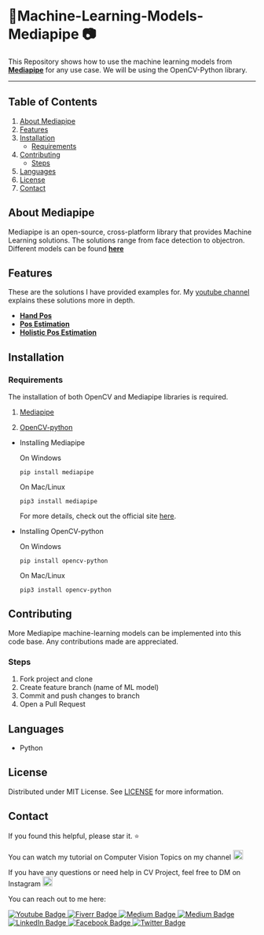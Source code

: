 #  :pushpin:Machine-Learning-Models-Mediapipe :camera:

This Repository shows how to use the machine learning models from [**Mediapipe**](https://google.github.io/mediapipe/) for any use case. We will be using the OpenCV-Python library. 

----
## Table of Contents
1. [About Mediapipe](#about-mediapipe)
2. [Features](#features)
3. [Installation](#installation)
   - [Requirements](#requirements)
4. [Contributing](#contributing)
   - [Steps](#steps)
5. [Languages](#languages)
6. [License](#license)
7. [Contact](#contact)

## About Mediapipe
Mediapipe is an open-source, cross-platform library that provides Machine Learning solutions. The solutions range from face detection to objectron. Different models can be found [**here**](https://google.github.io/mediapipe/solutions/models)

## Features
These are the solutions I have provided examples for. My [youtube channel](https://www.youtube.com/c/aiphile) explains these solutions more in depth. 
- [**Hand Pos**](https://github.com/Asadullah-Dal17/Machine-Learning-Models-Mediapipe-/tree/master/handPos)
- [**Pos Estimation**](https://github.com/Asadullah-Dal17/Machine-Learning-Models-Mediapipe-/tree/master/Pos-Estimation) 
- [**Holistic Pos Estimation**](https://github.com/Asadullah-Dal17/Machine-Learning-Models-Mediapipe-/tree/master/Holistic-Pos) 


## Installation 

### Requirements
The installation of both OpenCV and Mediapipe libraries is required. 

1. [Mediapipe](https://pypi.org/project/mediapipe/)

2. [OpenCV-python](https://pypi.org/project/opencv-python/) 

- Installing Mediapipe 
   
   On Windows 
   
   `pip install mediapipe`
   
   On Mac/Linux
   
   `pip3 install mediapipe`
   
   For more details, check out the official site [here](https://google.github.io/mediapipe/getting_started/python.html).

- Installing OpenCV-python
   
   On Windows

   `pip install opencv-python`

   On Mac/Linux

   `pip3 install opencv-python`

## Contributing 
More Mediapipe machine-learning models can be implemented into this code base. Any contributions made are appreciated.

### Steps
1. Fork project and clone
2. Create feature branch (name of ML model)
3. Commit and push changes to branch
4. Open a Pull Request 

## Languages
- Python

## License 
Distributed under MIT License. See [LICENSE](https://github.com/Asadullah-Dal17/Machine-Learning-Models-Mediapipe-/blob/master/LICENSE) for more information. 

## Contact
If you found this helpful, please star it. :star:

You can watch my tutorial on Computer Vision Topics on my channel <a href="https://www.youtube.com/c/aiphile">  <img alt="AiPhile Youtube" src="https://user-images.githubusercontent.com/66181793/131223988-882d53a0-4882-468f-9bd7-46b46466baae.png"  width="20"> </a>


If you have any questions or need help in CV Project, feel free to DM on Instagram  <a href="https://www.instagram.com/aiphile17/">  <img alt="Instagram" src="https://user-images.githubusercontent.com/66181793/131223931-32d84c10-88b4-4cd6-8eb8-89f06c3b5b51.png"  width="20"> </a>

You can reach out to me here: 
   <div id="badges">

 <!-- Youtube Badge -->
  <a href="https://www.youtube.com/c/aiphile">
    <img src="https://img.shields.io/badge/YouTube-red?style=for-the-badge&logo=youtube&logoColor=white" alt="Youtube Badge"/>
  </a>

<!-- Fiverr Badge -->
   <a href="https://www.fiverr.com/asadullah_ar">
    <img src="https://img.shields.io/badge/Fiverr-fiverr?style=for-the-badge&logo=Fiverr&logoColor=black" alt="Fiverr Badge"/>
  </a> 
<!-- Instagram Badge  -->
  <a href="https://www.instagram.com/aiphile17">
    <img src="https://img.shields.io/badge/Instagram-purple?style=for-the-badge&logo=Instagram&logoColor=white" alt="Medium Badge"/>

<!-- Medium Badge  -->
  <a href="https://medium.com/@aiphile">
    <img src="https://img.shields.io/badge/Medium-black?style=for-the-badge&logo=Medium&logoColor=white" alt="Medium Badge"/>
  </a>

<!-- LinkedIn Badge -->
  <a href="https://www.linkedin.com/company/aiphile">
    <img src="https://img.shields.io/badge/LinkedIn-blue?style=for-the-badge&logo=linkedin&logoColor=white" alt="LinkedIn Badge"/>
  </a>
  <!-- Face book badge  -->
<a href="https://asadullah.super.site">
    <img src="https://img.shields.io/badge/My%20Profile-black?style=for-the-badge&logo=Profile&logoColor=Green" alt="Facebook Badge"/>
  </a> 
  <!-- Twitter Badge  -->
  <a href="https://twitter.com/ai_phile">
    <img src="https://img.shields.io/badge/Twitter-blue?style=for-the-badge&logo=twitter&logoColor=white" alt="Twitter Badge"/>
  </a>
</div>
